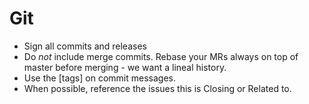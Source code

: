 # Git

- Sign all commits and releases
- Do *not* include merge commits. Rebase your MRs always on top of master
  before merging - we want a lineal history.
- Use the [tags] on commit messages.
- When possible, reference the issues this is Closing or Related to.
